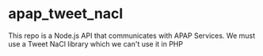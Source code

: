 # apap_tweet_nacl
This repo is a Node.js API that communicates with APAP Services. We must use a Tweet NaCl library which we can't use it in PHP

